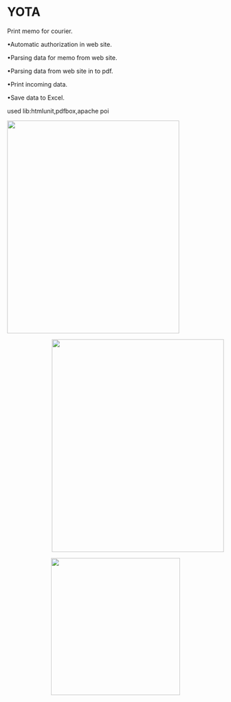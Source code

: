 # YOTA
Print memo for courier.

•Automatic authorization in web site.

•Parsing data for memo from web site.

•Parsing data from web site in to pdf.

•Print incoming data.

•Save data to Excel.

used lib:htmlunit,pdfbox,apache poi

<p align="left">
  <img src="https://pp.vk.me/c636920/v636920263/24364/jjETBdKBKMU.jpg" width="400" height="495">
</p>
<p align="right">
  <img src="https://pp.vk.me/c636920/v636920263/2436c/TF9w40jE8fc.jpg" width="400" height="495">
</p>
<p align="center">
  <img align="center" src="https://pp.vk.me/c636920/v636920263/24373/zYMuc3g86h4.jpg" width="300" height="319">
</p>

